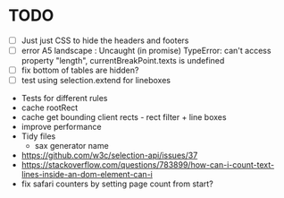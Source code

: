 # TODO

- [ ] Just just CSS to hide the headers and footers
- [ ] error A5 landscape : Uncaught (in promise) TypeError: can't access property "length", currentBreakPoint.texts is undefined
- [ ] fix bottom of tables are hidden?
- [ ] test using selection.extend for lineboxes

- Tests for different rules
- cache rootRect
- cache get bounding client rects - rect filter + line boxes
- improve performance
- Tidy files
  - sax generator name
- https://github.com/w3c/selection-api/issues/37
- https://stackoverflow.com/questions/783899/how-can-i-count-text-lines-inside-an-dom-element-can-i
- fix safari counters by setting page count from start?
